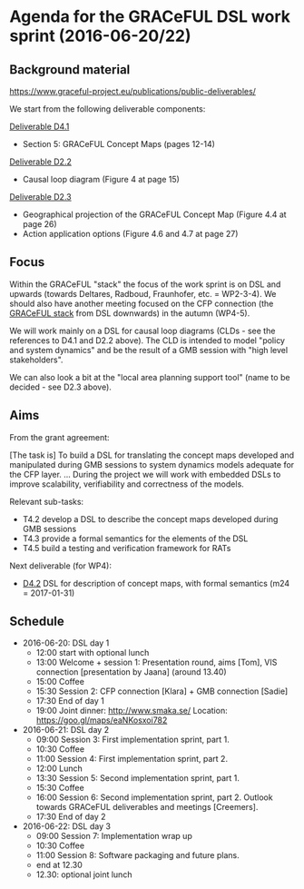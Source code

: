 # Agenda for the GRACeFUL DSL work sprint (2016-06-20/22)

## Background material

https://www.graceful-project.eu/publications/public-deliverables/

We start from the following deliverable components:

[Deliverable D4.1](https://seafile.idmt.de/seafhttp/files/0e55dbe0-0a68-4f16-bd4c-c83bf2fc78f2/D4.1.pdf)
* Section 5: GRACeFUL Concept Maps (pages 12-14)

[Deliverable D2.2](https://seafile.idmt.de/seafhttp/files/57576c02-12ee-4484-b167-be22cabf7f46/D2.2.pdf)
* Causal loop diagram (Figure 4 at page 15)

[Deliverable D2.3](https://seafile.idmt.de/seafhttp/files/23b6c4b0-7045-40da-8447-6b7029973e90/D2.3.pdf)
* Geographical projection of the GRACeFUL Concept Map (Figure 4.4 at page 26)
* Action application options (Figure 4.6 and 4.7 at page 27)

## Focus

Within the GRACeFUL "stack" the focus of the work sprint is on DSL and
upwards (towards Deltares, Radboud, Fraunhofer, etc. = WP2-3-4). We
should also have another meeting focused on the CFP connection (the
[GRACeFUL stack](https://www.graceful-project.eu/project-overview/methodology/) from DSL downwards) in the autumn (WP4-5).

We will work mainly on a DSL for causal loop diagrams (CLDs - see the
references to D4.1 and D2.2 above).  The CLD is intended to model
"policy and system dynamics" and be the result of a GMB session with
"high level stakeholders".

We can also look a bit at the "local area planning support tool"
(name to be decided - see D2.3 above).

## Aims

From the grant agreement:

  [The task is] To build a DSL for translating the concept maps
  developed and manipulated during GMB sessions to system dynamics
  models adequate for the CFP layer.
  ...
  During the project we will work with embedded DSLs to improve
  scalability, verifiability and correctness of the models.

Relevant sub-tasks:
* T4.2 develop a DSL to describe the concept maps developed during GMB sessions
* T4.3 provide a formal semantics for the elements of the DSL
* T4.5 build a testing and verification framework for RATs

Next deliverable (for WP4):
* [D4.2](../deliverables/d4.2/) DSL for description of concept maps, with formal semantics (m24 = 2017-01-31)

## Schedule

* 2016-06-20: DSL day 1
    * 12:00 start with optional lunch
    * 13:00 Welcome + session 1: Presentation round, aims [Tom], VIS connection [presentation by Jaana] (around 13.40)
    * 15:00 Coffee
    * 15:30 Session 2: CFP connection [Klara] + GMB connection [Sadie]
    * 17:30 End of day 1
    * 19:00 Joint dinner: http://www.smaka.se/ Location: https://goo.gl/maps/eaNKosxoi782
* 2016-06-21: DSL day 2
    * 09:00 Session 3: First implementation sprint, part 1.
    * 10:30 Coffee
    * 11:00 Session 4: First implementation sprint, part 2.
    * 12:00 Lunch
    * 13:30 Session 5: Second implementation sprint, part 1.
    * 15:30 Coffee
    * 16:00 Session 6: Second implementation sprint, part 2. Outlook towards GRACeFUL deliverables and meetings [Creemers].
    * 17:30 End of day 2
* 2016-06-22: DSL day 3
    * 09:00 Session 7: Implementation wrap up
    * 10:30 Coffee
    * 11:00 Session 8: Software packaging and future plans.
    * end at 12.30
    * 12.30: optional joint lunch
